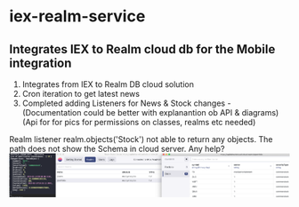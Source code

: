 # iex-realm-service
## Integrates IEX to Realm cloud db for the Mobile integration

1. Integrates from IEX to Realm DB cloud solution
2. Cron iteration to get latest news
3. Completed adding Listeners for News & Stock changes - (Documentation could be better  with explanantion ob API & diagrams) (Api for for pics for permissions on classes, realms etc needed)


Realm listener realm.objects('Stock') not able to return any objects. The path does not show the Schema in cloud server. Any help?
![alt text](./CatchingListeners.png)
